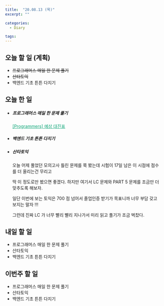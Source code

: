 ```yaml
---
title:  "20.08.13 (목)"
excerpt: ""

categories:
  - Diary

tags:
---
```


## 오늘 할 일 (계획)

- ~~프로그래머스 매일 한 문제 풀기~~
- ~~산타토익~~
- 백엔드 기초 튼튼 다지기

## 오늘 한 일

- ##### 프로그래머스 매일 한 문제 풀기

  <a href="https://nam-ki-bok.github.io/quiz/Quiz_ExpectedGame/" style="color:#0FA678">[Programmers] 예상 대진표</a>
  
- ##### 백엔드 기초 튼튼 다지기

- ##### 산타토익

  오늘 어제 풀었던 모의고사 틀린 문제를 쭉 봤는데 시험이 17일 남은 이 시점에 점수를 더 올리는건 무리고

  딱 이 정도로만 봤으면 좋겠다. 하지만 여기서 LC 문제와 PART 5 문제를 조금만 더 맞추도록 해보자.

  일단 이번에 보는 토익은 700 점 넘어서 졸업인증 받기가 목표니까 너무 부담 갖고 보지는 말자 !!!
  
  그런데 진짜 LC 가 너무 빨리 빨리 지나가서 미리 읽고 풀기가 조금 벅찼다.

## 내일 할 일

- 프로그래머스 매일 한 문제 풀기
- 산타토익
- 백엔드 기초 튼튼 다지기

## 이번주 할 일

- 프로그래머스 매일 한 문제 풀기
- 산타토익
- 백엔드 기초 튼튼 다지기
